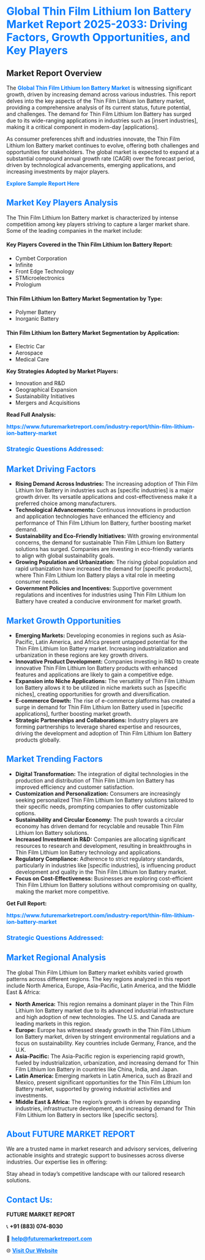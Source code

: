 <h1 style="color: #007BFF;">Global Thin Film Lithium Ion Battery Market Report 2025-2033: Driving Factors, Growth Opportunities, and Key Players</h1>

<section id="overview">
<h2>Market Report Overview</h2>
<p>The <a href="https://www.futuremarketreport.com/industry-report/thin-film-lithium-ion-battery-market" style="color: #007BFF; text-decoration: none;"><strong>Global Thin Film Lithium Ion Battery Market</strong></a> is witnessing significant growth, driven by increasing demand across various industries. This report delves into the key aspects of the Thin Film Lithium Ion Battery market, providing a comprehensive analysis of its current status, future potential, and challenges. The demand for Thin Film Lithium Ion Battery has surged due to its wide-ranging applications in industries such as [insert industries], making it a critical component in modern-day [applications].</p>
<p>As consumer preferences shift and industries innovate, the Thin Film Lithium Ion Battery market continues to evolve, offering both challenges and opportunities for stakeholders. The global market is expected to expand at a substantial compound annual growth rate (CAGR) over the forecast period, driven by technological advancements, emerging applications, and increasing investments by major players.</p>
</section>

<section id="overview">
<p><a href="https://www.futuremarketreport.com/request-sample/reportId=53037" style="color: #007BFF; text-decoration: none;"><strong>Explore Sample Report Here</strong></a></p>
</section>

<section id="key-players">
<h2 style="color: #007BFF;">Market Key Players Analysis</h2>
<p>The Thin Film Lithium Ion Battery market is characterized by intense competition among key players striving to capture a larger market share. Some of the leading companies in the market include:</p>
<h4>Key Players Covered in the Thin Film Lithium Ion Battery Report:</h4>
<ul><li>Cymbet Corporation</li><li>Infinite</li><li>Front Edge Technology</li><li>STMicroelectronics</li><li>Prologium</li></ul>
<h4>Thin Film Lithium Ion Battery Market Segmentation by Type:</h4>
<ul><li>Polymer Battery</li><li>Inorganic Battery</li></ul>

<h4>Thin Film Lithium Ion Battery Market Segmentation by Application:</h4>
<ul><li>Electric Car</li><li>Aerospace</li><li>Medical Care</li></ul>
<p><strong>Key Strategies Adopted by Market Players:</strong></p>
<ul>
<li>Innovation and R&D</li>
<li>Geographical Expansion</li>
<li>Sustainability Initiatives</li>
<li>Mergers and Acquisitions</li>
</ul>
</section>

<section>
<p><strong>Read Full Analysis: </strong></p><a href="https://www.futuremarketreport.com/industry-report/thin-film-lithium-ion-battery-market" style="color: #007BFF; text-decoration: none;"><strong>https://www.futuremarketreport.com/industry-report/thin-film-lithium-ion-battery-market</strong></a>
<h3 style="color: #007BFF;">Strategic Questions Addressed:</h3>
</section>

<section id="driving-factors">
<h2 style="color: #007BFF;">Market Driving Factors</h2>
<ul>
<li><strong>Rising Demand Across Industries:</strong> The increasing adoption of Thin Film Lithium Ion Battery in industries such as [specific industries] is a major growth driver. Its versatile applications and cost-effectiveness make it a preferred choice among manufacturers.</li>
<li><strong>Technological Advancements:</strong> Continuous innovations in production and application technologies have enhanced the efficiency and performance of Thin Film Lithium Ion Battery, further boosting market demand.</li>
<li><strong>Sustainability and Eco-Friendly Initiatives:</strong> With growing environmental concerns, the demand for sustainable Thin Film Lithium Ion Battery solutions has surged. Companies are investing in eco-friendly variants to align with global sustainability goals.</li>
<li><strong>Growing Population and Urbanization:</strong> The rising global population and rapid urbanization have increased the demand for [specific products], where Thin Film Lithium Ion Battery plays a vital role in meeting consumer needs.</li>
<li><strong>Government Policies and Incentives:</strong> Supportive government regulations and incentives for industries using Thin Film Lithium Ion Battery have created a conducive environment for market growth.</li>
</ul>
</section>

<section id="growth-opportunities">
<h2 style="color: #007BFF;">Market Growth Opportunities</h2>
<ul>
<li><strong>Emerging Markets:</strong> Developing economies in regions such as Asia-Pacific, Latin America, and Africa present untapped potential for the Thin Film Lithium Ion Battery market. Increasing industrialization and urbanization in these regions are key growth drivers.</li>
<li><strong>Innovative Product Development:</strong> Companies investing in R&D to create innovative Thin Film Lithium Ion Battery products with enhanced features and applications are likely to gain a competitive edge.</li>
<li><strong>Expansion into Niche Applications:</strong> The versatility of Thin Film Lithium Ion Battery allows it to be utilized in niche markets such as [specific niches], creating opportunities for growth and diversification.</li>
<li><strong>E-commerce Growth:</strong> The rise of e-commerce platforms has created a surge in demand for Thin Film Lithium Ion Battery used in [specific applications], further boosting market growth.</li>
<li><strong>Strategic Partnerships and Collaborations:</strong> Industry players are forming partnerships to leverage shared expertise and resources, driving the development and adoption of Thin Film Lithium Ion Battery products globally.</li>
</ul>
</section>

<section id="trending-factors">
<h2 style="color: #007BFF;">Market Trending Factors</h2>
<ul>
<li><strong>Digital Transformation:</strong> The integration of digital technologies in the production and distribution of Thin Film Lithium Ion Battery has improved efficiency and customer satisfaction.</li>
<li><strong>Customization and Personalization:</strong> Consumers are increasingly seeking personalized Thin Film Lithium Ion Battery solutions tailored to their specific needs, prompting companies to offer customizable options.</li>
<li><strong>Sustainability and Circular Economy:</strong> The push towards a circular economy has driven demand for recyclable and reusable Thin Film Lithium Ion Battery solutions.</li>
<li><strong>Increased Investment in R&D:</strong> Companies are allocating significant resources to research and development, resulting in breakthroughs in Thin Film Lithium Ion Battery technology and applications.</li>
<li><strong>Regulatory Compliance:</strong> Adherence to strict regulatory standards, particularly in industries like [specific industries], is influencing product development and quality in the Thin Film Lithium Ion Battery market.</li>
<li><strong>Focus on Cost-Effectiveness:</strong> Businesses are exploring cost-efficient Thin Film Lithium Ion Battery solutions without compromising on quality, making the market more competitive.</li>
</ul>
</section>

<section>
<p><strong>Get Full Report: </strong></p><a href="https://www.futuremarketreport.com/industry-report/thin-film-lithium-ion-battery-market" style="color: #007BFF; text-decoration: none;"><strong>https://www.futuremarketreport.com/industry-report/thin-film-lithium-ion-battery-market</strong></a>
<h3 style="color: #007BFF;">Strategic Questions Addressed:</h3>
</section>


<section id="regional-analysis">
<h2 style="color: #007BFF;">Market Regional Analysis</h2>
<p>The global Thin Film Lithium Ion Battery market exhibits varied growth patterns across different regions. The key regions analyzed in this report include North America, Europe, Asia-Pacific, Latin America, and the Middle East & Africa:</p>
<ul>
<li><strong>North America:</strong> This region remains a dominant player in the Thin Film Lithium Ion Battery market due to its advanced industrial infrastructure and high adoption of new technologies. The U.S. and Canada are leading markets in this region.</li>
<li><strong>Europe:</strong> Europe has witnessed steady growth in the Thin Film Lithium Ion Battery market, driven by stringent environmental regulations and a focus on sustainability. Key countries include Germany, France, and the U.K.</li>
<li><strong>Asia-Pacific:</strong> The Asia-Pacific region is experiencing rapid growth, fueled by industrialization, urbanization, and increasing demand for Thin Film Lithium Ion Battery in countries like China, India, and Japan.</li>
<li><strong>Latin America:</strong> Emerging markets in Latin America, such as Brazil and Mexico, present significant opportunities for the Thin Film Lithium Ion Battery market, supported by growing industrial activities and investments.</li>
<li><strong>Middle East & Africa:</strong> The region’s growth is driven by expanding industries, infrastructure development, and increasing demand for Thin Film Lithium Ion Battery in sectors like [specific sectors].</li>
</ul>
</section>

<footer>
<h2 style="color: #007BFF;">About FUTURE MARKET REPORT</h2>
<p>We are a trusted name in market research and advisory services, delivering actionable insights and strategic support to businesses across diverse industries. Our expertise lies in offering:</p>

<p>Stay ahead in today’s competitive landscape with our tailored research solutions.</p>

<h2 style="color: #007BFF;">Contact Us:</h2>
<p><strong>FUTURE MARKET REPORT</strong></p>
<p>📞 <strong>+91 (883) 074-8030</strong></p>
<p>📧 <strong><a href="mailto:help@futuremarketreport.com" style="color: #007BFF;">help@futuremarketreport.com</a></strong></p>
<p>🌐 <strong><a href="https://www.futuremarketreport.com/" style="color: #007BFF;">Visit Our Website</a></strong></p>
</footer>